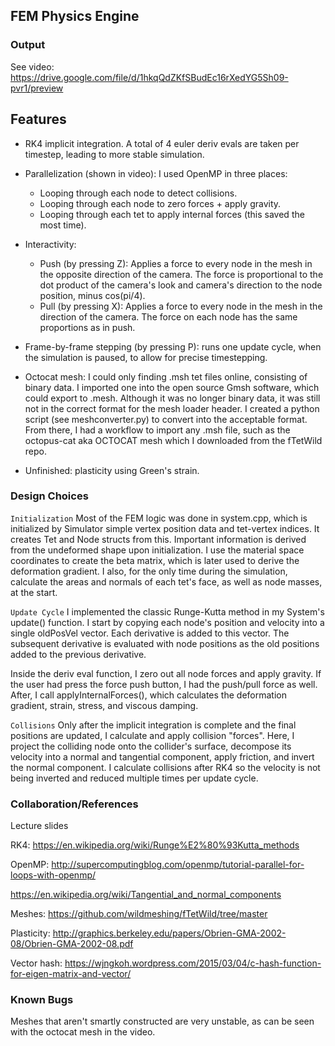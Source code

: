 ## FEM Physics Engine


### Output
See video:
https://drive.google.com/file/d/1hkqQdZKfSBudEc16rXedYG5Sh09-pvr1/preview

## Features
- RK4 implicit integration. A total of 4 euler deriv evals are taken per timestep, leading to more stable simulation.
- Parallelization (shown in video): I used OpenMP in three places:
  - Looping through each node to detect collisions.
  - Looping through each node to zero forces + apply gravity.
  - Looping through each tet to apply internal forces (this saved the most time).
- Interactivity:
  - Push (by pressing Z): Applies a force to every node in the mesh in the opposite direction of the camera. The force is proportional to the dot product of the camera's look and camera's direction to the node position, minus cos(pi/4).
  - Pull (by pressing X): Applies a force to every node in the mesh in the direction of the camera. The force on each node has the same proportions as in push.
- Frame-by-frame stepping (by pressing P): runs one update cycle, when the simulation is paused, to allow for precise timestepping.
- Octocat mesh: I could only finding .msh tet files online, consisting of binary data. I imported one into the open source Gmsh software, which could export to .mesh. Although it was no longer binary data, it was still not in the correct format for the mesh loader header. I created a python script (see meshconverter.py) to convert into the acceptable format. From there, I had a workflow to import any .msh file, such as the octopus-cat aka OCTOCAT mesh which I downloaded from the fTetWild repo.

- Unfinished: plasticity using Green's strain.


### Design Choices
```Initialization```
Most of the FEM logic was done in system.cpp, which is initialized by Simulator simple vertex position data and tet-vertex indices. 
It creates Tet and Node structs from this. Important information is derived from the undeformed shape upon initialization. I use the material space coordinates to create the beta matrix, which is later used to derive the deformation gradient.
I also, for the only time during the simulation, calculate the areas and normals of each tet's face, as well as node masses, at the start.

```Update Cycle```
I implemented the classic Runge-Kutta method in my System's update() function. I start by copying each node's position and velocity into a single oldPosVel vector. 
Each derivative is added to this vector. The subsequent derivative is evaluated with node positions as the old positions added to the previous derivative. 

Inside the deriv eval function, I zero out all node forces and apply gravity. If the user had press the force push button, I had the push/pull force as well. After, I call applyInternalForces(), which calculates the deformation gradient, strain, stress, and viscous damping. 

```Collisions```
Only after the implicit integration is complete and the final positions are updated, I calculate and apply collision "forces". Here, I project the colliding node onto the collider's surface, decompose its velocity into a normal and tangential component, apply friction, and invert the normal component. 
I calculate collisions after RK4 so the velocity is not being inverted and reduced multiple times per update cycle.



### Collaboration/References
Lecture slides

RK4: https://en.wikipedia.org/wiki/Runge%E2%80%93Kutta_methods

OpenMP: http://supercomputingblog.com/openmp/tutorial-parallel-for-loops-with-openmp/

https://en.wikipedia.org/wiki/Tangential_and_normal_components

Meshes: https://github.com/wildmeshing/fTetWild/tree/master

Plasticity: http://graphics.berkeley.edu/papers/Obrien-GMA-2002-08/Obrien-GMA-2002-08.pdf

Vector hash: https://wjngkoh.wordpress.com/2015/03/04/c-hash-function-for-eigen-matrix-and-vector/


### Known Bugs
Meshes that aren't smartly constructed are very unstable, as can be seen with the octocat mesh in the video.  
